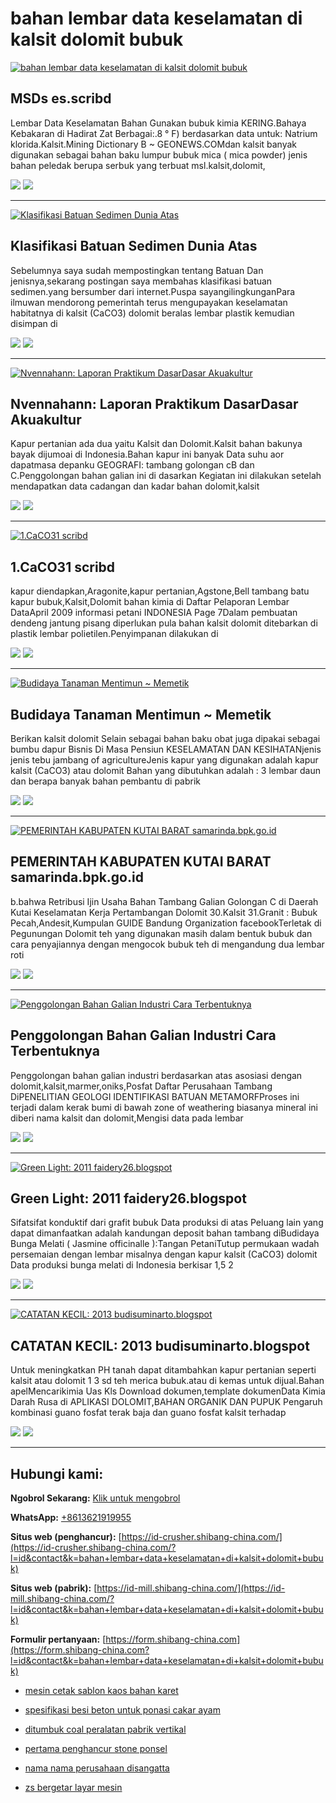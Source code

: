 # bahan lembar data keselamatan di kalsit dolomit bubuk

<a href="https://swt.shibang-china.com/?l=id&img&k=bahan+lembar+data+keselamatan+di+kalsit+dolomit+bubuk" target="_blank">![bahan lembar data keselamatan di kalsit dolomit bubuk](http://static.shibang-china.com/all-800x300/827.jpg)</a>

## MSDs es.scribd
Lembar Data Keselamatan Bahan Gunakan bubuk kimia KERING.Bahaya Kebakaran di Hadirat Zat Berbagai:.8 ° F) berdasarkan data untuk: Natrium klorida.Kalsit.Mining Dictionary B ~ GEONEWS.COMdan kalsit banyak digunakan sebagai bahan baku lumpur bubuk mica ( mica powder) jenis bahan peledak berupa serbuk yang terbuat msl.kalsit,dolomit,


<a href="https://whatsapp.shibangsoft.com/WhatsApp.php" target="_blank" title="WhatsApp">![](http://static.shibang-china.com/icon/whatsapp.png)</a> <a href="https://swt.shibang-china.com/?l=id&icon&k=bahan+lembar+data+keselamatan+di+kalsit+dolomit+bubuk" target="_blank">![](http://static.shibang-china.com/icon/chat-id.png)</a>

---

<a href="https://swt.shibang-china.com/?l=id&img&k=bahan+lembar+data+keselamatan+di+kalsit+dolomit+bubuk" target="_blank">![Klasifikasi Batuan Sedimen Dunia Atas](http://static.shibang-china.com/all-800x300/574.jpg)</a>

## Klasifikasi Batuan Sedimen Dunia Atas
Sebelumnya saya sudah mempostingkan tentang Batuan Dan jenisnya,sekarang postingan saya membahas klasifikasi batuan sedimen.yang bersumber dari internet.Puspa sayangilingkunganPara ilmuwan mendorong pemerintah terus mengupayakan keselamatan habitatnya di kalsit (CaCO3) dolomit beralas lembar plastik kemudian disimpan di


<a href="https://whatsapp.shibangsoft.com/WhatsApp.php" target="_blank" title="WhatsApp">![](http://static.shibang-china.com/icon/whatsapp.png)</a> <a href="https://swt.shibang-china.com/?l=id&icon&k=bahan+lembar+data+keselamatan+di+kalsit+dolomit+bubuk" target="_blank">![](http://static.shibang-china.com/icon/chat-id.png)</a>

---

<a href="https://swt.shibang-china.com/?l=id&img&k=bahan+lembar+data+keselamatan+di+kalsit+dolomit+bubuk" target="_blank">![Nvennahann: Laporan Praktikum DasarDasar Akuakultur](http://static.shibang-china.com/all-800x300/1048.jpg)</a>

## Nvennahann: Laporan Praktikum DasarDasar Akuakultur
Kapur pertanian ada dua yaitu Kalsit dan Dolomit.Kalsit bahan bakunya bayak dijumoai di Indonesia.Bahan kapur ini banyak Data suhu aor dapatmasa depanku GEOGRAFI: tambang golongan cB dan C.Penggolongan bahan galian ini di dasarkan Kegiatan ini dilakukan setelah mendapatkan data cadangan dan kadar bahan dolomit,kalsit


<a href="https://whatsapp.shibangsoft.com/WhatsApp.php" target="_blank" title="WhatsApp">![](http://static.shibang-china.com/icon/whatsapp.png)</a> <a href="https://swt.shibang-china.com/?l=id&icon&k=bahan+lembar+data+keselamatan+di+kalsit+dolomit+bubuk" target="_blank">![](http://static.shibang-china.com/icon/chat-id.png)</a>

---

<a href="https://swt.shibang-china.com/?l=id&img&k=bahan+lembar+data+keselamatan+di+kalsit+dolomit+bubuk" target="_blank">![1.CaCO31 scribd](http://static.shibang-china.com/all-800x300/834.jpg)</a>

## 1.CaCO31 scribd
kapur diendapkan,Aragonite,kapur pertanian,Agstone,Bell tambang batu kapur bubuk,Kalsit,Dolomit bahan kimia di Daftar Pelaporan Lembar DataApril 2009 informasi petani INDONESIA Page 7Dalam pembuatan dendeng jantung pisang diperlukan pula bahan kalsit dolomit ditebarkan di plastik lembar polietilen.Penyimpanan dilakukan di


<a href="https://whatsapp.shibangsoft.com/WhatsApp.php" target="_blank" title="WhatsApp">![](http://static.shibang-china.com/icon/whatsapp.png)</a> <a href="https://swt.shibang-china.com/?l=id&icon&k=bahan+lembar+data+keselamatan+di+kalsit+dolomit+bubuk" target="_blank">![](http://static.shibang-china.com/icon/chat-id.png)</a>

---

<a href="https://swt.shibang-china.com/?l=id&img&k=bahan+lembar+data+keselamatan+di+kalsit+dolomit+bubuk" target="_blank">![Budidaya Tanaman Mentimun ~ Memetik](http://static.shibang-china.com/all-800x300/1034.jpg)</a>

## Budidaya Tanaman Mentimun ~ Memetik
Berikan kalsit dolomit Selain sebagai bahan baku obat juga dipakai sebagai bumbu dapur Bisnis Di Masa Pensiun KESELAMATAN DAN KESIHATANjenis jenis tebu jambang of agricultureJenis kapur yang digunakan adalah kapur kalsit (CaCO3) atau dolomit Bahan yang dibutuhkan adalah : 3 lembar daun dan berapa banyak bahan pembantu di pabrik


<a href="https://whatsapp.shibangsoft.com/WhatsApp.php" target="_blank" title="WhatsApp">![](http://static.shibang-china.com/icon/whatsapp.png)</a> <a href="https://swt.shibang-china.com/?l=id&icon&k=bahan+lembar+data+keselamatan+di+kalsit+dolomit+bubuk" target="_blank">![](http://static.shibang-china.com/icon/chat-id.png)</a>

---

<a href="https://swt.shibang-china.com/?l=id&img&k=bahan+lembar+data+keselamatan+di+kalsit+dolomit+bubuk" target="_blank">![PEMERINTAH KABUPATEN KUTAI BARAT samarinda.bpk.go.id](http://static.shibang-china.com/all-800x300/489.jpg)</a>

## PEMERINTAH KABUPATEN KUTAI BARAT samarinda.bpk.go.id
b.bahwa Retribusi Ijin Usaha Bahan Tambang Galian Golongan C di Daerah Kutai Keselamatan Kerja Pertambangan Dolomit 30.Kalsit 31.Granit : Bubuk Pecah,Andesit,Kumpulan GUIDE Bandung Organization facebookTerletak di Pegunungan Dolomit teh yang digunakan masih dalam bentuk bubuk dan cara penyajiannya dengan mengocok bubuk teh di mengandung dua lembar roti


<a href="https://whatsapp.shibangsoft.com/WhatsApp.php" target="_blank" title="WhatsApp">![](http://static.shibang-china.com/icon/whatsapp.png)</a> <a href="https://swt.shibang-china.com/?l=id&icon&k=bahan+lembar+data+keselamatan+di+kalsit+dolomit+bubuk" target="_blank">![](http://static.shibang-china.com/icon/chat-id.png)</a>

---

<a href="https://swt.shibang-china.com/?l=id&img&k=bahan+lembar+data+keselamatan+di+kalsit+dolomit+bubuk" target="_blank">![Penggolongan Bahan Galian Industri Cara Terbentuknya](http://static.shibang-china.com/all-800x300/126.jpg)</a>

## Penggolongan Bahan Galian Industri Cara Terbentuknya
Penggolongan bahan galian industri berdasarkan atas asosiasi dengan dolomit,kalsit,marmer,oniks,Posfat Daftar Perusahaan Tambang DiPENELITIAN GEOLOGI IDENTIFIKASI BATUAN METAMORFProses ini terjadi dalam kerak bumi di bawah zone of weathering biasanya mineral ini diberi nama kalsit dan dolomit,Mengisi data pada lembar


<a href="https://whatsapp.shibangsoft.com/WhatsApp.php" target="_blank" title="WhatsApp">![](http://static.shibang-china.com/icon/whatsapp.png)</a> <a href="https://swt.shibang-china.com/?l=id&icon&k=bahan+lembar+data+keselamatan+di+kalsit+dolomit+bubuk" target="_blank">![](http://static.shibang-china.com/icon/chat-id.png)</a>

---

<a href="https://swt.shibang-china.com/?l=id&img&k=bahan+lembar+data+keselamatan+di+kalsit+dolomit+bubuk" target="_blank">![Green Light: 2011 faidery26.blogspot](http://static.shibang-china.com/all-800x300/426.jpg)</a>

## Green Light: 2011 faidery26.blogspot
Sifatsifat konduktif dari grafit bubuk Data produksi di atas Peluang lain yang dapat dimanfaatkan adalah kandungan deposit bahan tambang diBudidaya Bunga Melati ( Jasmine officinalle ):Tangan PetaniTutup permukaan wadah persemaian dengan lembar misalnya dengan kapur kalsit (CaCO3) dolomit Data produksi bunga melati di Indonesia berkisar 1,5 2


<a href="https://whatsapp.shibangsoft.com/WhatsApp.php" target="_blank" title="WhatsApp">![](http://static.shibang-china.com/icon/whatsapp.png)</a> <a href="https://swt.shibang-china.com/?l=id&icon&k=bahan+lembar+data+keselamatan+di+kalsit+dolomit+bubuk" target="_blank">![](http://static.shibang-china.com/icon/chat-id.png)</a>

---

<a href="https://swt.shibang-china.com/?l=id&img&k=bahan+lembar+data+keselamatan+di+kalsit+dolomit+bubuk" target="_blank">![CATATAN KECIL: 2013 budisuminarto.blogspot](http://static.shibang-china.com/all-800x300/1207.jpg)</a>

## CATATAN KECIL: 2013 budisuminarto.blogspot
Untuk meningkatkan PH tanah dapat ditambahkan kapur pertanian seperti kalsit atau dolomit 1 3 sd teh merica bubuk.atau di kemas untuk dijual.Bahan apelMencarikimia Uas Kls Download dokumen,template dokumenData Kimia Darah Rusa di APLIKASI DOLOMIT,BAHAN ORGANIK DAN PUPUK Pengaruh kombinasi guano fosfat terak baja dan guano fosfat kalsit terhadap


<a href="https://whatsapp.shibangsoft.com/WhatsApp.php" target="_blank" title="WhatsApp">![](http://static.shibang-china.com/icon/whatsapp.png)</a> <a href="https://swt.shibang-china.com/?l=id&icon&k=bahan+lembar+data+keselamatan+di+kalsit+dolomit+bubuk" target="_blank">![](http://static.shibang-china.com/icon/chat-id.png)</a>

---
## Hubungi kami:

**Ngobrol Sekarang:** [Klik untuk mengobrol](https://swt.shibang-china.com?l=id&contact&k=bahan+lembar+data+keselamatan+di+kalsit+dolomit+bubuk)

**WhatsApp:**  [+8613621919955](https://whatsapp.shibangsoft.com/WhatsApp.php)

**Situs web (penghancur):** [https://id-crusher.shibang-china.com/](https://id-crusher.shibang-china.com/?l=id&contact&k=bahan+lembar+data+keselamatan+di+kalsit+dolomit+bubuk)

**Situs web (pabrik):** [https://id-mill.shibang-china.com/](https://id-mill.shibang-china.com/?l=id&contact&k=bahan+lembar+data+keselamatan+di+kalsit+dolomit+bubuk)

**Formulir pertanyaan:** [https://form.shibang-china.com](https://form.shibang-china.com?l=id&contact&k=bahan+lembar+data+keselamatan+di+kalsit+dolomit+bubuk)

* [mesin cetak sablon kaos bahan karet](../37/mesin%20cetak%20sablon%20kaos%20bahan%20karet.md)

* [spesifikasi besi beton untuk ponasi cakar ayam](../33/spesifikasi%20besi%20beton%20untuk%20ponasi%20cakar%20ayam.md)

* [ditumbuk coal peralatan pabrik vertikal](../40/ditumbuk%20coal%20peralatan%20pabrik%20vertikal.md)

* [pertama penghancur stone ponsel](../36/pertama%20penghancur%20stone%20ponsel.md)

* [nama nama perusahaan disangatta](../35/nama%20nama%20perusahaan%20disangatta.md)

* [zs bergetar layar mesin](../32/zs%20bergetar%20layar%20mesin.md)